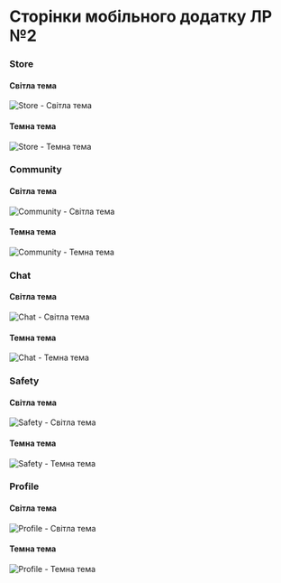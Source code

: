 # Сторінки мобільного додатку ЛР №2

### Store
#### Світла тема
![Store - Світла тема]([https://github.com/Oleg-Ischuk/MobileLabsRN2025/blob/lab-2/Lab-2/screen_pages/screen_page_store_light.jpg](https://github.com/Oleg-Ischuk/MobileLabsRN2025/blob/lab-2/Lab-2/images/Store-light.jpg))

#### Темна тема
![Store - Темна тема]([https://github.com/Oleg-Ischuk/MobileLabsRN2025/blob/lab-2/Lab-2/screen_pages/screen_page_store_dark.jpg](https://github.com/Oleg-Ischuk/MobileLabsRN2025/blob/lab-2/Lab-2/images/Store-dark.jpg))

### Community
#### Світла тема
![Community - Світла тема]([https://github.com/Oleg-Ischuk/MobileLabsRN2025/blob/lab-2/Lab-2/screen_pages/screen_page_community_light.jpg](https://github.com/Oleg-Ischuk/MobileLabsRN2025/blob/lab-2/Lab-2/images/Community-light.jpg))

#### Темна тема
![Community - Темна тема]([https://github.com/Oleg-Ischuk/MobileLabsRN2025/blob/lab-2/Lab-2/screen_pages/screen_page_community_dark.jpg](https://github.com/Oleg-Ischuk/MobileLabsRN2025/blob/lab-2/Lab-2/images/Community-dark.jpg))

### Chat
#### Світла тема
![Chat - Світла тема]([https://github.com/Oleg-Ischuk/MobileLabsRN2025/blob/lab-2/Lab-2/screen_pages/screen_page_chat_light.jpg](https://github.com/Oleg-Ischuk/MobileLabsRN2025/blob/lab-2/Lab-2/images/Chat-light.jpg))

#### Темна тема
![Chat - Темна тема]([https://github.com/Oleg-Ischuk/MobileLabsRN2025/blob/lab-2/Lab-2/screen_pages/screen_page_chat_dark.jpg](https://github.com/Oleg-Ischuk/MobileLabsRN2025/blob/lab-2/Lab-2/images/Chat-dark.jpg))

### Safety
#### Світла тема
![Safety - Світла тема]([https://github.com/Oleg-Ischuk/MobileLabsRN2025/blob/lab-2/Lab-2/screen_pages/screen_page_safety_light.jpg](https://github.com/Oleg-Ischuk/MobileLabsRN2025/blob/lab-2/Lab-2/images/Safety-light.jpg))

#### Темна тема
![Safety - Темна тема]([https://github.com/Oleg-Ischuk/MobileLabsRN2025/blob/lab-2/Lab-2/screen_pages/screen_page_safety_dark.jpg](https://github.com/Oleg-Ischuk/MobileLabsRN2025/blob/lab-2/Lab-2/images/Safety-dark.jpg))

### Profile
#### Світла тема
![Profile - Світла тема]([https://github.com/Oleg-Ischuk/MobileLabsRN2025/blob/lab-2/Lab-2/screen_pages/screen_page_profile_light.jpg](https://github.com/Oleg-Ischuk/MobileLabsRN2025/blob/lab-2/Lab-2/images/Profile-light.jpg))

#### Темна тема
![Profile - Темна тема]([https://github.com/Oleg-Ischuk/MobileLabsRN2025/blob/lab-2/Lab-2/screen_pages/screen_page_profile_dark.jpg](https://github.com/Oleg-Ischuk/MobileLabsRN2025/blob/lab-2/Lab-2/images/Profile-dark.jpg))
